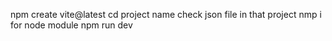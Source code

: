 npm create vite@latest
cd project name
check json file in that project 
nmp i for node module
npm run dev


<!-- // name of the function should start with capital letter
// you can retuen in fragment if you want to return more than one element  -->
<!-- .jsx  not js in vite but in react app we can use any one(.jsx or js) -->